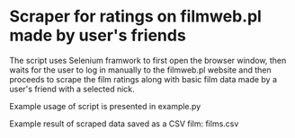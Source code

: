 # Scraper for ratings on filmweb.pl made by user's friends

The script uses Selenium framwork to first open the browser window, then waits for the user to log in manually to the filmweb.pl website and then proceeds to scrape the film ratings along with basic film data made by a user's friend with a selected nick.

Example usage of script is presented in example.py

Example result of scraped data saved as a CSV film: films.csv
